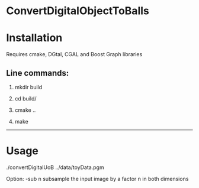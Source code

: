 # ConvertDigitalObjectToBalls

# Installation

Requires cmake, DGtal, CGAL and Boost Graph libraries

## Line commands:

1. mkdir build

2. cd build/

3. cmake ..

4. make

-------------------------

# Usage

./convertDigitalUoB ../data/toyData.pgm

Option: -sub n
         subsample the input image by a factor n in both dimensions




  
